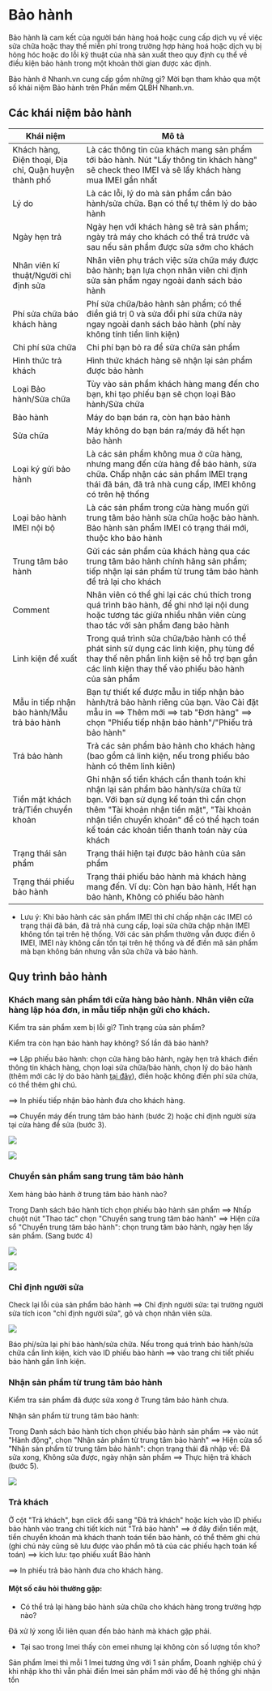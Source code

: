 # Bảo hành

Bảo hành là cam kết của người bán hàng hoá hoặc cung cấp dịch vụ về việc sửa chữa hoặc thay thế miễn phí trong trường hợp hàng hoá hoặc dịch vụ bị hỏng hóc hoặc do lỗi kỹ thuật của nhà sản xuất theo quy định cụ thể về điều kiện bảo hành trong một khoản thời gian được xác định.

Bảo hành ở Nhanh.vn cung cấp gồm những gì? Mời bạn tham khảo qua một số khái niệm Bảo hành trên Phần mềm QLBH Nhanh.vn.

## Các khái niệm bảo hành

Khái niệm |	Mô tả
---------- | ----------
Khách hàng, Điện thoại, Địa chỉ, Quận huyện thành phố |	Là các thông tin của khách mang sản phẩm tới bảo hành. Nút "Lấy thông tin khách hàng" sẽ check theo IMEI và sẽ lấy khách hàng mua IMEI gần nhất
Lý do	| Là các lỗi, lý do mà sản phẩm cần bảo hành/sửa chữa. Bạn có thể tự thêm lý do bảo hành
Ngày hẹn trả |	Ngày hẹn với khách hàng sẽ trả sản phẩm; ngày trả máy cho khách có thể trả trước và sau nếu sản phẩm được sửa sớm cho khách
Nhân viên kĩ thuật/Người chỉ định sửa |	Nhân viên phụ trách việc sửa chữa máy được bảo hành; bạn lựa chọn nhân viên chỉ định sửa sản phẩm ngay ngoài danh sách bảo hành
Phí sửa chữa báo khách hàng |	Phí sửa chữa/bảo hành sản phẩm; có thể điền giá trị 0 và sửa đổi phí sửa chữa này ngay ngoài danh sách bảo hành (phí này không tính tiền linh kiện)
Chi phí sửa chữa | Chi phí bạn bỏ ra để sửa chữa sản phẩm
Hình thức trả khách	| Hình thức khách hàng sẽ nhận lại sản phẩm được bảo hành
Loại Bảo hành/Sửa chữa	| Tùy vào sản phẩm khách hàng mang đến cho bạn, khi tạo phiếu bạn sẽ chọn loại Bảo hành/Sửa chữa
Bảo hành	| Máy do bạn bán ra, còn hạn bảo hành
Sửa chữa	| Máy không do bạn bán ra/máy đã hết hạn bảo hành
Loại ký gửi bảo hành	| Là các sản phẩm không mua ở cửa hàng, nhưng mang đến cửa hàng để bảo hành, sửa chữa. Chấp nhận các sản phẩm IMEI trạng thái đã bán, đã trả nhà cung cấp, IMEI không có trên hệ thống
Loại bảo hành IMEI nội bộ	| Là các sản phẩm trong cửa hàng muốn gửi trung tâm bảo hành sửa chữa hoặc bảo hành. Bảo hành sản phẩm IMEI có trạng thái mới, thuộc kho bảo hành
Trung tâm bảo hành | Gửi các sản phẩm của khách hàng qua các trung tâm bảo hành chính hãng sản phẩm; tiếp nhận lại sản phẩm từ trung tâm bảo hành để trả lại cho khách
Comment	| Nhân viên có thể ghi lại các chú thích trong quá trình bảo hành, để ghi nhớ lại nội dung hoặc tương tác giữa nhiều nhân viên cùng thao tác với sản phẩm đang bảo hành
Linh kiện đề xuất	| Trong quá trình sửa chữa/bảo hành có thể phát sinh sử dụng các linh kiện, phụ tùng để thay thế nên phần linh kiện sẽ hỗ trợ bạn gắn các linh kiện thay thế vào phiếu bảo hành của sản phẩm
Mẫu in tiếp nhận bảo hành/Mẫu trả bảo hành	| Bạn tự thiết kế được mẫu in tiếp nhận bảo hành/trả bảo hành riêng của bạn. Vào Cài đặt mẫu in ==> Thêm mới ==> tab "Đơn hàng" ==> chọn "Phiếu tiếp nhận bảo hành"/"Phiếu trả bảo hành"
Trả bảo hành	| Trả các sản phẩm bảo hành cho khách hàng (bao gồm cả linh kiện, nếu trong phiếu bảo hành có thêm linh kiên)
Tiền mặt khách trả/Tiền chuyển khoản	| Ghi nhận số tiền khách cần thanh toán khi nhận lại sản phẩm bảo hành/sửa chữa từ bạn. Với bạn sử dụng kế toán thì cần chọn thêm "Tài khoản nhận tiền mặt", "Tài khoản nhận tiền chuyển khoản" để có thể hạch toán kế toán các khoản tiền thanh toán này của khách
Trạng thái sản phẩm	| Trạng thái hiện tại được bảo hành của sản phẩm
Trạng thái phiếu bảo hành	| Trạng thái phiếu bảo hành mà khách hàng mang đến. Ví dụ: Còn hạn bảo hành, Hết hạn bảo hành, Không có phiếu bảo hành

- Lưu ý: Khi bảo hành các sản phẩm IMEI thì chỉ chấp nhận các IMEI có trạng thái đã bán, đã trả nhà cung cấp, loại sửa chữa chập nhận IMEI không tồn tại trên hệ thống. Với các sản phẩm thường vẫn được điền ô IMEI, IMEI này không cần tồn tại trên hệ thống và để điền mã sản phẩm mà bạn không bán nhưng vẫn sửa chữa và bảo hành.

## Quy trình bảo hành

### Khách mang sản phẩm tới cửa hàng bảo hành. Nhân viên cửa hàng lập hóa đơn, in mẫu tiếp nhận gửi cho khách.

Kiểm tra sản phẩm xem bị lỗi gì? Tình trạng của sản phẩm?

Kiểm tra còn hạn bảo hành hay không? Số lần đã bảo hành?

==> Lập phiếu bảo hành: chọn cửa hàng bảo hành, ngày hẹn trả khách điền thông tin khách hàng, chọn loại sửa chữa/bảo hành, chọn lý do bảo hành (thêm mới các lý do bảo hành [tại đây](https://nhanh.vn/warranty/setting/reason)), điền hoặc không điền phí sửa chửa, có thể thêm ghi chú.

==> In phiếu tiếp nhận bảo hành đưa cho khách hàng.

==> Chuyển máy đến trung tâm bảo hành (bước 2) hoặc chỉ định người sửa tại cửa hàng để sửa (bước 3).


![](https://raw.githubusercontent.com/hieunguyenduc-nhanh/manual/patch-4/docs/bao-hanh/img/bao-hanh1.jpg)


![](https://raw.githubusercontent.com/hieunguyenduc-nhanh/manual/patch-4/docs/bao-hanh/img/bao-hanh2.jpg)


### Chuyển sản phẩm sang trung tâm bảo hành

Xem hàng bảo hành ở trung tâm bảo hành nào?

Trong Danh sách bảo hành tích chọn phiếu bảo hành sản phẩm ==> Nhấp chuột nút "Thao tác" chọn "Chuyển sang trung tâm bảo hành" ==> Hiện cửa sổ "Chuyển trung tâm bảo hành": chọn trung tâm bảo hành, ngày hẹn lấy sản phẩm.
(Sang bước 4)


![](https://raw.githubusercontent.com/hieunguyenduc-nhanh/manual/patch-4/docs/bao-hanh/img/bao-hanh3.jpg)


![](https://raw.githubusercontent.com/hieunguyenduc-nhanh/manual/master/docs/bao-hanh/img/bao-hanh.4.jpg)

### Chỉ định người sửa

Check lại lỗi của sản phẩm bảo hành ==> Chỉ định người sửa: tại trường người sửa tích icon "chỉ định người sửa", gõ và chọn nhân viên sửa.


![](https://raw.githubusercontent.com/hieunguyenduc-nhanh/manual/master/docs/bao-hanh/img/bao-hanh5.jpg)


Báo phí/sửa lại phí bảo hành/sửa chữa.
Nếu trong quá trình bảo hành/sửa chữa cần linh kiện, kích vào ID phiếu bảo hành ==> vào trang chi tiết phiếu bảo hành gắn linh kiện.

### Nhận sản phẩm từ trung tâm bảo hành

Kiểm tra sản phẩm đã được sửa xong ở Trung tâm bảo hành chưa.

Nhận sản phẩm từ trung tâm bảo hành:

Trong Danh sách bảo hành tích chọn phiếu bảo hành sản phẩm ==> vào nút "Hành động", chọn "Nhận sản phẩm từ trung tâm bảo hành" ==> Hiện cửa sổ "Nhận sản phẩm từ trung tâm bảo hành": chọn trạng thái đã nhập về: Đã sửa xong, Không sửa được, ngày nhận sản phẩm ==> Thực hiện trả khách (bước 5).

![](https://raw.githubusercontent.com/hieunguyenduc-nhanh/manual/master/docs/bao-hanh/img/bao-hanh6.jpg)

### Trả khách

Ở cột "Trả khách", bạn click đổi sang "Đã trả khách" hoặc kích vào ID phiếu bảo hành vào trang chi tiết kích nút "Trả bảo hành" ==> ở đây điền tiền mặt, tiền chuyển khoản mà khách thanh toán tiền bảo hành, có thể thêm ghi chú (ghi chú này cũng sẽ lưu được vào phần mô tả của các phiếu hạch toán kế toán) ==> kích lưu: tạo phiếu xuất Bảo hành

==> In phiếu trả bảo hành đưa cho khách hàng.

#### Một số câu hỏi thường gặp:

-  Có thể trả lại hàng bảo hành sửa chữa cho khách hàng trong trường hợp nào?

Đã xử lý xong lỗi liên quan đến bảo hành mà khách gặp phải.

- Tại sao trong Imei thấy còn emei nhưng lại không còn số lượng tồn kho?

Sản phẩm Imei thì mỗi 1 Imei tương ứng với 1 sản phẩm, Doanh nghiệp chú ý khi nhập kho thì vẫn phải điền Imei sản phẩm mới vào để hệ thống ghi nhận tồn
